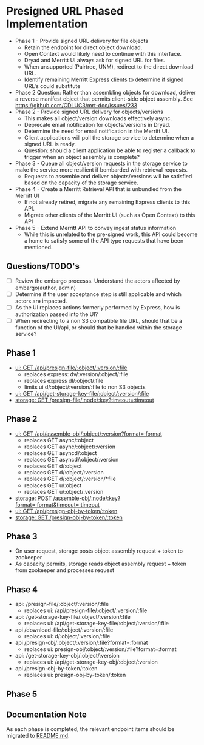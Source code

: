 # Presigned URL Phased Implementation
- Phase 1 - Provide signed URL delivery for file objects
  - Retain the endpoint for direct object download.
  - Open Context would likely need to continue with this interface.
  - Dryad and Merritt UI always ask for signed URL for files.
  - When unsupported (Pairtree, UNM), redirect to the direct download URL.
  - Identify remaining Merritt Express clients to determine if signed URL's could substitute
- Phase 2 Question: Rather than assembling objects for download, deliver a reverse manifest object that permits client-side object assembly. See https://github.com/CDLUC3/mrt-doc/issues/233
- Phase 2 - Provide signed URL delivery for objects/versions
  - This makes all object/version downloads effectively async.
  - Deprecate email notification for objects/versions in Dryad.
  - Determine the need for email notification in the Merritt UI.
  - Client applications will poll the storage service to determine when a signed URL is ready.
  - Question: should a client application be able to register a callback to trigger when an object assembly is complete?
- Phase 3 - Queue all object/version requests in the storage service to make the service more resilient if bombarded with retrieval requests.
  - Requests to assemble and deliver objects/versions will be satisfied based on the capacity of the storage service.
- Phase 4 - Create a Merritt Retrieval API that is unbundled from the Merritt UI
  - If not already retired, migrate any remaining Express clients to this API.
  - Migrate other clients of the Merritt UI (such as Open Context) to this API
- Phase 5 - Extend Merritt API to convey ingest status information
  - While this is unrelated to the pre-signed work, this API could become a home to satisfy some of the API type requests that have been mentioned.

## Questions/TODO's

- [ ] Review the embargo processs.  Understand the actors affected by embargo(author, admin)
- [ ] Determine if the user acceptance step is still applicable and which actors are impacted.
- [ ] As the UI replaces actions formerly performed by Express, how is authorization passed into the UI?
- [ ] When redirecting to a non S3 compatible file URL, should that be a function of the UI/api, or should that be handled within the storage service?

## Phase 1

- [ui: GET /api/presign-file/:object/:version/:file](ui/presign-file.md)
  - replaces express: dv/:version/:object/:file
  - replaces express dl/:object/:file
  - limits ui d/:object/:version/:file to non S3 objects
- [ui: GET /api/get-storage-key-file/:object/:version/:file](ui/storage-key-file.md)
- [storage: GET /presign-file/:node/:key?timeout=:timeout](storage/presign-file.md)

## Phase 2

- [ui: GET /api/assemble-obj/:object/:version?format=:format](ui/presign-obj.md)
  - replaces GET async/:object
  - replaces GET async/:object/:version
  - replaces GET asyncd/:object
  - replaces GET asyncd/:object/:version
  - replaces GET d/:object
  - replaces GET d/:object/:version
  - replaces GET d/:object/:version/\*file
  - replaces GET u/:object
  - replaces GET u/:object/:version
- [storage: POST /assemble-obj/:node/:key?format=:format&timeout=:timeout](storage/assemble-obj.md)
- [ui: GET /api/presign-obj-by-token/:token](ui/presign-obj-by-token.md)
- [storage: GET /presign-obj-by-token/:token](storage/presign-obj-by-token.md)

## Phase 3

- On user request, storage posts object assembly request + token to zookeeper
- As capacity permits, storage reads object assembly request + token from zookeeper and processes request

## Phase 4

- api: /presign-file/:object/:version/:file
  - replaces ui: /api/presign-file/:object/:version/:file
- api: /get-storage-key-file/:object/:version/:file
  - replaces ui: /api/get-storage-key-file/:object/:version/:file
- api /download-file/:object/:version/:file
  - replaces ui: d/:object/:version/:file  
- api /presign-obj/:object/:version/:file?format=:format
  - replaces ui: presign-obj/:object/:version/:file?format=:format  
- api: /get-storage-key-obj/:object/:version
  - replaces ui: /api/get-storage-key-obj/:object/:version
- api /presign-obj-by-token/:token
  - replaces ui: presign-obj-by-token/:token

## Phase 5

## Documentation Note

As each phase is completed, the relevant endpoint items should be migrated to [README.md](README.md).  
